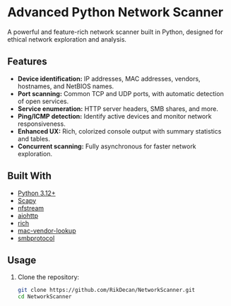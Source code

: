 # Advanced Python Network Scanner

A powerful and feature-rich network scanner built in Python, designed for ethical network exploration and analysis.

## Features

- **Device identification:** IP addresses, MAC addresses, vendors, hostnames, and NetBIOS names.  
- **Port scanning:** Common TCP and UDP ports, with automatic detection of open services.  
- **Service enumeration:** HTTP server headers, SMB shares, and more.  
- **Ping/ICMP detection:** Identify active devices and monitor network responsiveness.  
- **Enhanced UX:** Rich, colorized console output with summary statistics and tables.  
- **Concurrent scanning:** Fully asynchronous for faster network exploration.  

## Built With

- [Python 3.12+](https://www.python.org/)  
- [Scapy](https://scapy.net/)  
- [nfstream](https://github.com/nfstream/nfstream)  
- [aiohttp](https://docs.aiohttp.org/)  
- [rich](https://github.com/Textualize/rich)  
- [mac-vendor-lookup](https://pypi.org/project/mac-vendor-lookup/)  
- [smbprotocol](https://pypi.org/project/smbprotocol/)  

## Usage

1. Clone the repository:  
   ```bash
   git clone https://github.com/RikDecan/NetworkScanner.git
   cd NetworkScanner
